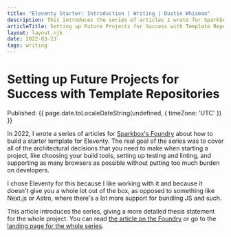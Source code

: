 ```yaml
---
title: "Eleventy Starter: Introduction | Writing | Dustin Whisman"
description: This introduces the series of articles I wrote for Sparkbox's Foundry about how to build an Eleventy Starter Template.
articleTitle: Setting up Future Projects for Success with Template Repositories
layout: layout.njk
date: 2022-03-23
tags: writing
---
```


# Setting up Future Projects for Success with Template Repositories

<p>
  Published:
  <time datetime="{{ page.date.toISOString() }}">
    {{ page.date.toLocaleDateString(undefined, { timeZone: 'UTC' }) }}
  </time>
</p>

In 2022, I wrote a series of articles for [Sparkbox's
Foundry](https://sparkbox.com/foundry) about how to build a starter template for
Eleventy. The real goal of the series was to cover all of the architectural
decisions that you need to make when starting a project, like choosing your
build tools, setting up testing and linting, and supporting as many browsers as
possible without putting too much burden on developers.

I chose Eleventy for this because I like working with it and because it doesn't
give you a whole lot out of the box, as opposed to something like Next.js or
Astro, where there's a lot more support for bundling JS and such.

This article introduces the series, giving a more detailed thesis statement for
the whole project. You can read [the article on the
Foundry](https://sparkbox.com/foundry/how_to_build_github_starter_templates_for_Eleventy_to_make_your_projects_easier)
or go to the [landing page for the whole
series](https://sparkbox.com/foundry/series/building_an_eleventy_starter_template).
